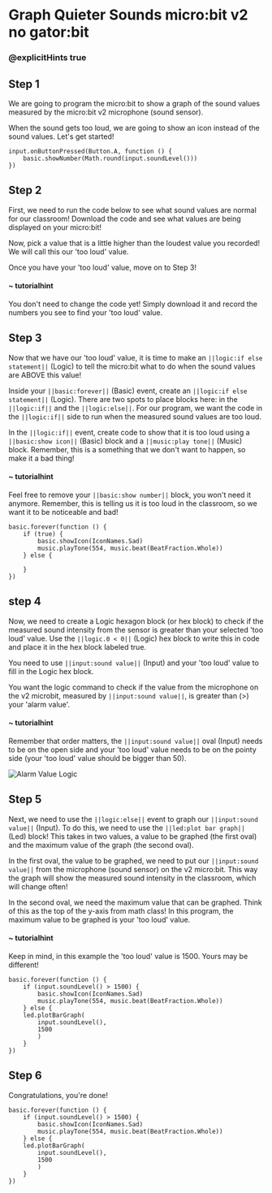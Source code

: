 # Graph Quieter Sounds micro:bit v2 no gator:bit
### @explicitHints true

<!-- Tutorial Link: https://makecode.microbit.org/#tutorial:14790-80668-92112-18445 -->

## Step 1

We are going to program the micro:bit to show a graph of the sound values measured by the micro:bit v2 microphone (sound sensor).

When the sound gets too loud, we are going to show an icon instead of the sound values. Let's get started!

```template
input.onButtonPressed(Button.A, function () {
    basic.showNumber(Math.round(input.soundLevel()))
})
```

## Step 2

First, we need to run the code below to see what sound values are normal for our classroom! Download the code and see what values are being displayed on your micro:bit! 

Now, pick a value that is a little higher than the loudest value you recorded! We will call this our 'too loud' value.

Once you have your 'too loud' value, move on to Step 3!

#### ~ tutorialhint

You don't need to change the code yet! Simply download it and record the numbers you see to find your 'too loud' value.

## Step 3

Now that we have our 'too loud' value, it is time to make an ``||logic:if else statement||`` (Logic) to tell the micro:bit what to do when the sound values are ABOVE this value!

Inside your ``||basic:forever||`` (Basic) event, create an ``||logic:if else statement||`` (Logic). There are two spots to place blocks here: in the ``||logic:if||`` and the ``||logic:else||``. For our program, we want the code in the ``||logic:if||`` side to run when the measured sound values are too loud.

In the ``||logic:if||`` event, create code to show that it is too loud using a ``||basic:show icon||`` (Basic) block and a ``||music:play tone||`` (Music) block. Remember, this is a something that we don't want to happen, so make it a bad thing!

#### ~ tutorialhint

Feel free to remove your ``||basic:show number||`` block, you won't need it anymore. Remember, this is telling us it is too loud in the classroom, so we want it to be noticeable and bad!

```blocks
basic.forever(function () {
    if (true) {
        basic.showIcon(IconNames.Sad)
        music.playTone(554, music.beat(BeatFraction.Whole))
    } else {

    }
})
```

## step 4
Now, we need to create a Logic hexagon block (or hex block) to check if the measured sound intensity from the sensor is greater than your selected 'too loud' value. Use the ``||logic.0 < 0||`` (Logic) hex block to write this in code and place it in the hex block labeled true.

You need to use ``||input:sound value||`` (Input) and your 'too loud' value to fill in the Logic hex block.

You want the logic command to check if the value from the microphone on the v2 microbit, measured by ``||input:sound value||``, is greater than (>) your 'alarm value'.

#### ~ tutorialhint
Remember that order matters, the ``||input:sound value||`` oval (Input) needs to be on the open side and your 'too loud' value needs to be on the pointy side (your 'too loud' value should be bigger than 50).

![Alarm Value Logic](https://schoolwidelabs.github.io/sensor-immersion/images/sound.png)

## Step 5

Next, we need to use the ``||logic:else||`` event to graph our ``||input:sound value||`` (Input). To do this, we need to use the ``||led:plot bar graph||`` (Led) block! This takes in two values, a value to be graphed (the first oval) and the maximum value of the graph (the second oval).

In the first oval, the value to be graphed, we need to put our ``||input:sound value||`` from the microphone (sound sensor) on the v2 micro:bit. This way the graph will show the measured sound intensity in the classroom, which will change often!

In the second oval, we need the maximum value that can be graphed. Think of this as the top of the y-axis from math class! In this program, the maximum value to be graphed is your 'too loud' value.

#### ~ tutorialhint

Keep in mind, in this example the 'too loud' value is 1500. Yours may be different!

```blocks
basic.forever(function () {
    if (input.soundLevel() > 1500) {
        basic.showIcon(IconNames.Sad)
        music.playTone(554, music.beat(BeatFraction.Whole))
    } else {
    led.plotBarGraph(
        input.soundLevel(),
        1500
        )
    }
})
```

## Step 6

Congratulations, you're done!


```ghost
basic.forever(function () {
    if (input.soundLevel() > 1500) {
        basic.showIcon(IconNames.Sad)
        music.playTone(554, music.beat(BeatFraction.Whole))
    } else {
    led.plotBarGraph(
        input.soundLevel(),
        1500
        )
    }
})
```
